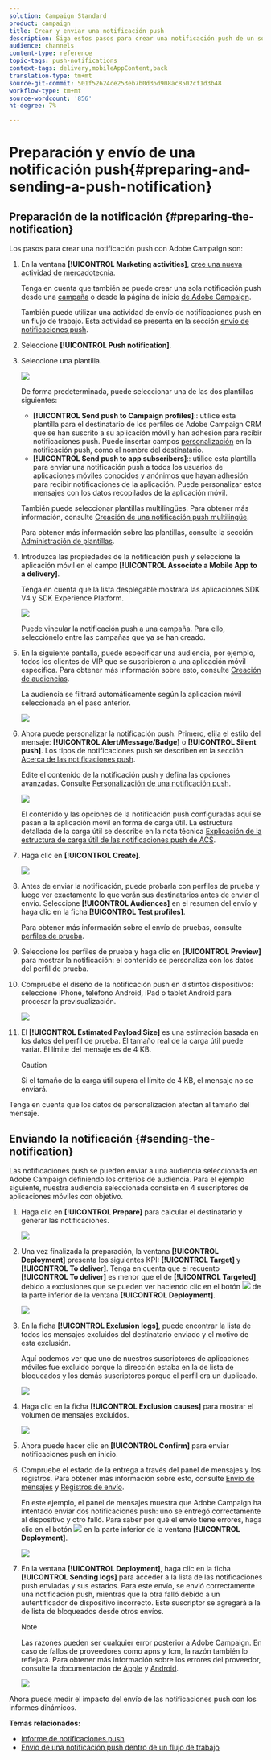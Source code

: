 ```yaml
---
solution: Campaign Standard
product: campaign
title: Crear y enviar una notificación push
description: Siga estos pasos para crear una notificación push de un solo envío en Adobe Campaign.
audience: channels
content-type: reference
topic-tags: push-notifications
context-tags: delivery,mobileAppContent,back
translation-type: tm+mt
source-git-commit: 501f52624ce253eb7b0d36d908ac8502cf1d3b48
workflow-type: tm+mt
source-wordcount: '856'
ht-degree: 7%

---
```



# Preparación y envío de una notificación push{#preparing-and-sending-a-push-notification}

## Preparación de la notificación {#preparing-the-notification}

Los pasos para crear una notificación push con Adobe Campaign son:

1. En la ventana **[!UICONTROL Marketing activities]**, [cree una nueva actividad de mercadotecnia](../../start/using/marketing-activities.md#creating-a-marketing-activity).

   Tenga en cuenta que también se puede crear una sola notificación push desde una [campaña](../../start/using/marketing-activities.md#creating-a-marketing-activity) o desde la página de inicio [de Adobe Campaign](../../start/using/interface-description.md#home-page).

   También puede utilizar una actividad de envío de notificaciones push en un flujo de trabajo. Esta actividad se presenta en la sección [envío de notificaciones push](../../automating/using/push-notification-delivery.md).

1. Seleccione **[!UICONTROL Push notification]**.
1. Seleccione una plantilla.

   ![](assets/push_notif_type.png)

   De forma predeterminada, puede seleccionar una de las dos plantillas siguientes:

   * **[!UICONTROL Send push to Campaign profiles]**:: utilice esta plantilla para el destinatario de los perfiles de Adobe Campaign CRM que se han suscrito a su aplicación móvil y han adhesión para recibir notificaciones push. Puede insertar campos [personalización](../../designing/using/personalization.md#inserting-a-personalization-field) en la notificación push, como el nombre del destinatario.
   * **[!UICONTROL Send push to app subscribers]**:: utilice esta plantilla para enviar una notificación push a todos los usuarios de aplicaciones móviles conocidos y anónimos que hayan adhesión para recibir notificaciones de la aplicación. Puede personalizar estos mensajes con los datos recopilados de la aplicación móvil.

   También puede seleccionar plantillas multilingües. Para obtener más información, consulte [Creación de una notificación push multilingüe](../../channels/using/creating-a-multilingual-push-notification.md).

   Para obtener más información sobre las plantillas, consulte la sección [Administración de plantillas](../../start/using/marketing-activity-templates.md).

1. Introduzca las propiedades de la notificación push y seleccione la aplicación móvil en el campo **[!UICONTROL Associate a Mobile App to a delivery]**.

   Tenga en cuenta que la lista desplegable mostrará las aplicaciones SDK V4 y SDK Experience Platform.

   ![](assets/push_notif_properties.png)

   Puede vincular la notificación push a una campaña. Para ello, selecciónelo entre las campañas que ya se han creado.

1. En la siguiente pantalla, puede especificar una audiencia, por ejemplo, todos los clientes de VIP que se suscribieron a una aplicación móvil específica. Para obtener más información sobre esto, consulte [Creación de audiencias](../../audiences/using/creating-audiences.md).

   La audiencia se filtrará automáticamente según la aplicación móvil seleccionada en el paso anterior.

   ![](assets/push_notif_audience.png)

1. Ahora puede personalizar la notificación push. Primero, elija el estilo del mensaje: **[!UICONTROL Alert/Message/Badge]** o **[!UICONTROL Silent push]**. Los tipos de notificaciones push se describen en la sección [Acerca de las notificaciones push](../../channels/using/about-push-notifications.md).

   Edite el contenido de la notificación push y defina las opciones avanzadas. Consulte [Personalización de una notificación push](../../channels/using/customizing-a-push-notification.md).

   ![](assets/push_notif_content.png)

   El contenido y las opciones de la notificación push configuradas aquí se pasan a la aplicación móvil en forma de carga útil. La estructura detallada de la carga útil se describe en la nota técnica [Explicación de la estructura de carga útil de las notificaciones push de ACS](https://docs.adobe.com/content/help/es-ES/campaign-standard/using/communication-channels/push-notifications/push-payload.translate.html).

1. Haga clic en **[!UICONTROL Create]**.

   ![](assets/push_notif_content_2.png)

1. Antes de enviar la notificación, puede probarla con perfiles de prueba y luego ver exactamente lo que verán sus destinatarios antes de enviar el envío. Seleccione **[!UICONTROL Audiences]** en el resumen del envío y haga clic en la ficha **[!UICONTROL Test profiles]**.

   Para obtener más información sobre el envío de pruebas, consulte [perfiles de prueba](../../sending/using/sending-proofs.md).

1. Seleccione los perfiles de prueba y haga clic en **[!UICONTROL Preview]** para mostrar la notificación: el contenido se personaliza con los datos del perfil de prueba.
1. Compruebe el diseño de la notificación push en distintos dispositivos: seleccione iPhone, teléfono Android, iPad o tablet Android para procesar la previsualización.

   ![](assets/push_notif_preview.png)

1. El **[!UICONTROL Estimated Payload Size]** es una estimación basada en los datos del perfil de prueba. El tamaño real de la carga útil puede variar. El límite del mensaje es de 4 KB.

   >[!CAUTION]
   >
   >Si el tamaño de la carga útil supera el límite de 4 KB, el mensaje no se enviará.

Tenga en cuenta que los datos de personalización afectan al tamaño del mensaje.

## Enviando la notificación {#sending-the-notification}

Las notificaciones push se pueden enviar a una audiencia seleccionada en Adobe Campaign definiendo los criterios de audiencia. Para el ejemplo siguiente, nuestra audiencia seleccionada consiste en 4 suscriptores de aplicaciones móviles con objetivo.

1. Haga clic en **[!UICONTROL Prepare]** para calcular el destinatario y generar las notificaciones.

   ![](assets/push_send_1.png)

1. Una vez finalizada la preparación, la ventana **[!UICONTROL Deployment]** presenta los siguientes KPI: **[!UICONTROL Target]** y **[!UICONTROL To deliver]**. Tenga en cuenta que el recuento **[!UICONTROL To deliver]** es menor que el de **[!UICONTROL Targeted]**, debido a exclusiones que se pueden ver haciendo clic en el botón ![](assets/lp_link_properties.png) de la parte inferior de la ventana **[!UICONTROL Deployment]**.

   ![](assets/push_send_2.png)

1. En la ficha **[!UICONTROL Exclusion logs]**, puede encontrar la lista de todos los mensajes excluidos del destinatario enviado y el motivo de esta exclusión.

   Aquí podemos ver que uno de nuestros suscriptores de aplicaciones móviles fue excluido porque la dirección estaba en la  de lista de bloqueados y los demás suscriptores porque el perfil era un duplicado.

   ![](assets/push_send_5.png)

1. Haga clic en la ficha **[!UICONTROL Exclusion causes]** para mostrar el volumen de mensajes excluidos.

   ![](assets/push_send_7.png)

1. Ahora puede hacer clic en **[!UICONTROL Confirm]** para enviar notificaciones push en inicio.
1. Compruebe el estado de la entrega a través del panel de mensajes y los registros. Para obtener más información sobre esto, consulte [Envío de mensajes](../../sending/using/confirming-the-send.md) y [Registros de envío](../../sending/using/monitoring-a-delivery.md#delivery-logs).

   En este ejemplo, el panel de mensajes muestra que Adobe Campaign ha intentado enviar dos notificaciones push: uno se entregó correctamente al dispositivo y otro falló. Para saber por qué el envío tiene errores, haga clic en el botón ![](assets/lp_link_properties.png) en la parte inferior de la ventana **[!UICONTROL Deployment]**.

   ![](assets/push_send_4.png)

1. En la ventana **[!UICONTROL Deployment]**, haga clic en la ficha **[!UICONTROL Sending logs]** para acceder a la lista de las notificaciones push enviadas y sus estados. Para este envío, se envió correctamente una notificación push, mientras que la otra falló debido a un autentificador de dispositivo incorrecto. Este suscriptor se agregará a la  de lista de bloqueados desde otros envíos.

   >[!NOTE]
   >
   >Las razones pueden ser cualquier error posterior a Adobe Campaign. En caso de fallos de proveedores como apns y fcm, la razón también lo reflejará. Para obtener más información sobre los errores del proveedor, consulte la documentación de [Apple](https://developer.apple.com/library/content/documentation/NetworkingInternet/Conceptual/RemoteNotificationsPG/CommunicatingwithAPNs.html) y [Android](https://firebase.google.com/docs/cloud-messaging/http-server-ref).

   ![](assets/push_send_6.png)

Ahora puede medir el impacto del envío de las notificaciones push con los informes dinámicos.

**Temas relacionados:**

* [Informe de notificaciones push](../../reporting/using/push-notification-report.md)
* [Envío de una notificación push dentro de un flujo de trabajo](../../automating/using/push-notification-delivery.md)
